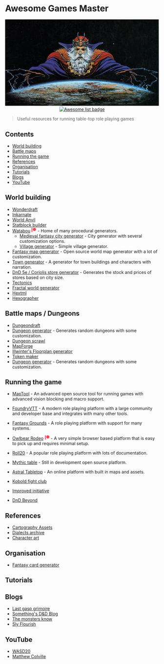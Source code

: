 # Awesome Games Master
<div align="center">
  <img src="./images/Dungeon-Master.png" alt="Jon and the Board Game of Westeros" title="you know nothing, Jon Snow">
  <br />
  <a href="https://awesome.re" title="more awesome lists"><img src="https://awesome.re/badge.svg" alt="Awesome list badge"></a>
</div>

> Useful resources for running table-top role playing games

## Contents
* [World building](#world-building)
* [Battle maps](#battle-maps)
* [Running the game](#running-the-game)
* [References](#references)
* [Organisation](#organisation)
* [Tutorials](#tutorials)
* [Blogs](#blogs)
* [YouTube](#youtube)


## World building
- [Wonderdraft](https://www.wonderdraft.net/)
- [Inkarnate](https://inkarnate.com/)
- [World Anvil](https://www.worldanvil.com/)
- [Statblock builder](https://tetra-cube.com/dnd/dnd-statblock.html)
- [Watabou](https://watabou.itch.io) [![Patreon](/images/small_patreon.png)](https://www.patreon.com/watawatabou) - Home of many procedural generators.
  * [Medieval fantasy city generator](https://watabou.itch.io/medieval-fantasy-city-generator) - City generator with several customization options.
  * [Village generator](https://watabou.itch.io/village-generator) - Simple village generator.
- [Fantasy map generator](https://azgaar.github.io/Fantasy-Map-Generator/) - Open source world map generator with a lot of customization.
- [Town generator](https://eigengrausgenerator.com/) - A generator for town buildings and characters with narration.
- [DnD 5e / Coriolis store generator](http://dndstores.azurewebsites.net/index.html) - Generates the stock and prices of stores based on city size.
- [Tectonics](http://www.illwinter.com/floorplan/)
- [Fractal world generator](http://www.illwinter.com/floorplan/)
- [Hextml](http://hextml.playest.net/)
- [Hexographer](https://www.hexographer.com/)

## Battle maps / Dungeons
- [Dungeondraft](https://dungeondraft.net/)
- [Dungeon generator](https://dungen.app/dungen/) - Generates random dungeons with some customization.
- [Dungeon scrawl](https://dungeonscrawl.com/)
- [MapForge](https://www.mapforge-software.com/screenshots/)
- [Illwinter's Floorplan generator](http://www.illwinter.com/floorplan/)
- [Token maker](https://rolladvantage.com/tokenstamp/)
- [Dungeon generator](https://dungen.app/dungen/) - Generates random dungeons with some customization.

## Running the game
- [MapTool](https://www.rptools.net/toolbox/maptool/) - An advanced open source tool for running games with advanced vision blocking and macro support.
- [FoundryVTT](https://foundryvtt.com/) - A modern role playing platform with a large community and developer base and integrates with many other tools.
- [Fantasy Grounds](http://www.fantasygrounds.com/home/home.php) - A role playing platform with support for many systems.
- [Owlbear Rodeo](https://www.owlbear.rodeo/) [![Patreon](/images/small_patreon.png)](https://www.patreon.com/owlbearrodeo) - A very simple browser based platform that is easy to pick up and requires minimal setup.
- [Roll20](https://roll20.net/) - A popular role playing platform with lots of documentation.
- [Mythic table](https://www.mythictable.com/) - Still in development open source platform.
- [Astral Tabletop](https://www.astraltabletop.com/) - An online platform with built in maps and assets.

- [Kobold fight club](https://kobold.club/fight/#/encounter-builder)
- [Improved initiative](https://www.improved-initiative.com/)
- [DnD Beyond](https://www.dndbeyond.com/)

## References
- [Cartography Assets](http://cartographyassets.com/)
- [Dialects archive](https://www.dialectsarchive.com/)
- [Character art](https://www.pinterest.co.uk/efilean/)

## Organisation
- [Fantasy card generator](https://crobi.github.io/rpg-cards/generator/generate.html)

## Tutorials

## Blogs
- [Last gasp grimoire](https://www.lastgaspgrimoire.com/about/)
- [Something's D&D Blog](https://somethingdnd.tumblr.com/)
- [The monsters know](https://www.themonstersknow.com/)
- [Sly Flourish](https://slyflourish.com/)

## YouTube
- [WASD20](https://www.youtube.com/channel/UCQOmmyopiTzH9dlThm8hbwQ)
- [Matthew Colville](https://www.youtube.com/user/mcolville)
